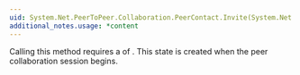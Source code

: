 ```yaml
---
uid: System.Net.PeerToPeer.Collaboration.PeerContact.Invite(System.Net.PeerToPeer.Collaboration.PeerEndPoint)
additional_notes.usage: *content
---
```


<p>Calling this method requires a <xref href="System.Security.Permissions.PermissionState"></xref> of <xref href="System.Security.Permissions.PermissionState.Unrestricted"></xref>. This state is created when the peer collaboration session begins.</p>


